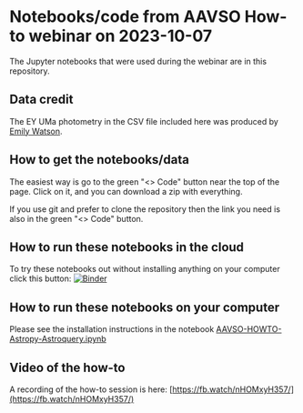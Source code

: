 # Notebooks/code from AAVSO How-to webinar on 2023-10-07

The Jupyter notebooks that were used during the webinar are in this repository.

## Data credit

The EY UMa photometry in the CSV file included here was produced by [Emily Watson](https://github.com/WatsonEmily11).

## How to get the notebooks/data

The easiest way is go to the green "<> Code" button near the top of the page. Click on it, and you can download a zip with everything.

If you use git and prefer to clone the repository then the link you need is also in the green "<> Code" button.

## How to run these notebooks in the cloud

To try these notebooks out without installing anything on your computer click this button: [![Binder](https://mybinder.org/badge_logo.svg)](https://mybinder.org/v2/gh/mwcraig/aavso-astropy-howto-2023/HEAD?labpath=AAVSO-HOWTO-Astropy-Astroquery.ipynb)

## How to run these notebooks on your computer

Please see the installation instructions in the notebook [AAVSO-HOWTO-Astropy-Astroquery.ipynb](AAVSO-HOWTO-Astropy-Astroquery.ipynb)

## Video of the how-to

A recording of the how-to session is here: [https://fb.watch/nHOMxyH357/](https://fb.watch/nHOMxyH357/)
